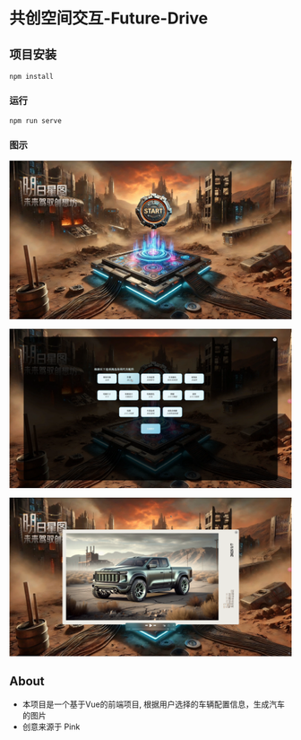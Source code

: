 # 共创空间交互-Future-Drive

## 项目安装
```
npm install
```

### 运行
```
npm run serve
```

### 图示

![Start](https://github.com/thinking-bzf/future-drive/blob/main/demo/Start.webp)

![Select Config](https://github.com/thinking-bzf/future-drive/blob/main/demo/SelectConfig.webp)

![Generated Image](https://github.com/thinking-bzf/future-drive/blob/main/demo/GenenrateImage.webp)



## About
- 本项目是一个基于Vue的前端项目, 根据用户选择的车辆配置信息，生成汽车的图片
- 创意来源于 Pink
